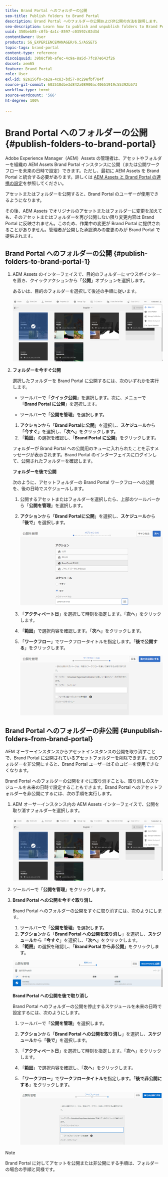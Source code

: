 ```yaml
---
title: Brand Portal へのフォルダーの公開
seo-title: Publish folders to Brand Portal
description: Brand Portal へのフォルダーの公開および非公開の方法を説明します。
seo-description: Learn how to publish and unpublish folders to Brand Portal.
uuid: 350beb85-c0fb-4a1c-8597-c03592c02d3d
contentOwner: User
products: SG_EXPERIENCEMANAGER/6.5/ASSETS
topic-tags: brand-portal
content-type: reference
discoiquuid: 39b8cf9b-afec-4c9a-8a5d-7fc87e643f26
docset: aem65
feature: Brand Portal
role: User
exl-id: 92a156f0-ce2a-4c83-bd57-0c29efbf784f
source-git-commit: 603518dbe3d842a08900ac40651919c55392b573
workflow-type: tm+mt
source-wordcount: '566'
ht-degree: 100%

---
```


# Brand Portal へのフォルダーの公開{#publish-folders-to-brand-portal}

Adobe Experience Manager（AEM）Assets の管理者は、アセットやフォルダーを組織の AEM Assets Brand Portal インスタンスに公開（または公開ワークフローを未来の日時で設定）できます。ただし、最初に AEM Assets を Brand Portal と統合する必要があります。詳しくは [AEM Assets と Brand Portal の連携の設定](/help/assets/configure-aem-assets-with-brand-portal.md)を参照してください。

アセットまたはフォルダーを公開すると、Brand Portal のユーザーが使用できるようになります。

その後、AEM Assets でオリジナルのアセットまたはフォルダーに変更を加えても、そのアセットまたはフォルダーを再び公開しない限り変更内容は Brand Portal に反映されません。このため、作業中の変更が Brand Portal に提供されることがありません。管理者が公開した承認済みの変更のみが Brand Portal で提供されます。

## Brand Portal へのフォルダーの公開 {#publish-folders-to-brand-portal-1}

1. AEM Assets のインターフェイスで、目的のフォルダーにマウスポインターを置き、クイックアクションから「**公開**」オプションを選択します。

   あるいは、目的のフォルダーを選択して後述の手順に従います。

   ![publish2bp](assets/publish2bp.png)

1. **フォルダーを今すぐ公開**

   選択したフォルダーを Brand Portal に公開するには、次のいずれかを実行します。

   * ツールバーで「**クイック公開**」を選択します。次に、メニューで「**Brand Portal に公開**」を選択します。

   * ツールバーで「**公開を管理**」を選択します。
   1. **アクション**&#x200B;から「**Brand Portalに公開**」を選択し、**スケジュール**&#x200B;から「**今すぐ**」を選択し、「**次へ**」をクリックします。
   1. 「**範囲**」の選択を確認し、「**Brand Portal に公開**」をクリックします。

   フォルダーが Brand Portal への公開用のキューに入れられたことを示すメッセージが表示されます。Brand Portal のインターフェイスにログインして、公開されたフォルダーを確認します。

   **フォルダーを後で公開**

   次のように、アセットフォルダーの Brand Portal ワークフローへの公開を、後の日時でスケジュールします。

   1. 公開するアセットまたはフォルダーを選択したら、上部のツールバーから「**公開を管理**」を選択します。
   1. **アクション**&#x200B;から「**Brand Portalに公開**」を選択し、**スケジュール**&#x200B;から「**後で**」を選択します。

      ![publishlaterbp](assets/publishlaterbp.png)

   1. 「**アクティベート日**」を選択して時刻を指定します。「**次へ**」をクリックします。
   1. 「**範囲**」で選択内容を確認します。「**次へ**」をクリックします。
   1. 「**ワークフロー**」でワークフロータイトルを指定します。「**後で公開する**」をクリックします。

      ![manageschedulepub](assets/manageschedulepub.png)



## Brand Portal へのフォルダーの非公開 {#unpublish-folders-from-brand-portal}

AEM オーサーインスタンスからアセットインスタンスの公開を取り消すことで、Brand Portal に公開されているアセットフォルダーを削除できます。元のフォルダーを非公開にすると、Brand Portal ユーザーはそのコピーを使用できなくなります。

Brand Portal へのフォルダーの公開をすぐに取り消すことも、取り消しのスケジュールを未来の日時で設定することもできます。Brand Portal へのアセットフォルダーを非公開にするには、次の手順を実行します。

1. AEM オーサーインスタンス内の AEM Assets インターフェイスで、公開を取り消すフォルダーを選択します。

   ![publish2bp-1](assets/publish2bp.png)

1. ツールバーで「**公開を管理**」をクリックします。

1. **Brand Portal への公開を今すぐ取り消し**

   Brand Portal へのフォルダーの公開をすぐに取り消すには、次のようにします。

   1. ツールバーで「**公開を管理**」を選択します。
   1. **アクション**&#x200B;から「**Brand Portal への公開を取り消し**」を選択し、**スケジュール**&#x200B;から「**今すぐ**」を選択し、「**次へ**」をクリックします。
   1. 「**範囲**」の選択を確認し、「**Brand Portal から非公開**」をクリックします。

   ![confirm-unpublish](assets/confirm-unpublish.png)

   **Brand Portal への公開を後で取り消し**

   Brand Portal へのフォルダーの公開を停止するスケジュールを未来の日時で設定するには、次のようにします。

   1. ツールバーで「**公開を管理**」を選択します。
   1. **アクション**&#x200B;から「**Brand Portal への公開を取り消し**」を選択し、**スケジュール**&#x200B;から「**後で**」を選択します。
   1. 「**アクティベート日**」を選択して時刻を指定します。「**次へ**」をクリックします。
   1. 「**範囲**」で選択内容を確認し、「**次へ**」をクリックします。
   1. 「**ワークフロー**」で&#x200B;**ワークフロータイトル**&#x200B;を指定します。「**後で非公開にする**」をクリックします。

      ![unpublishworkflows](assets/unpublishworkflows.png)


>[!NOTE]
>
>Brand Portal に対してアセットを公開または非公開にする手順は、フォルダーの場合の手順と同様です。
